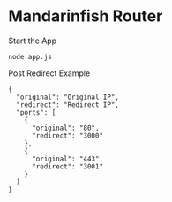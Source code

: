 # Mandarinfish Router

Start the App
```
node app.js
```

Post Redirect Example
```
{
  "original": "Original IP",
  "redirect": "Redirect IP",
  "ports": [
    {
      "original": "80",
      "redirect": "3000"
    },
    {
      "original": "443",
      "redirect": "3001"
    }
  ]
}
```
